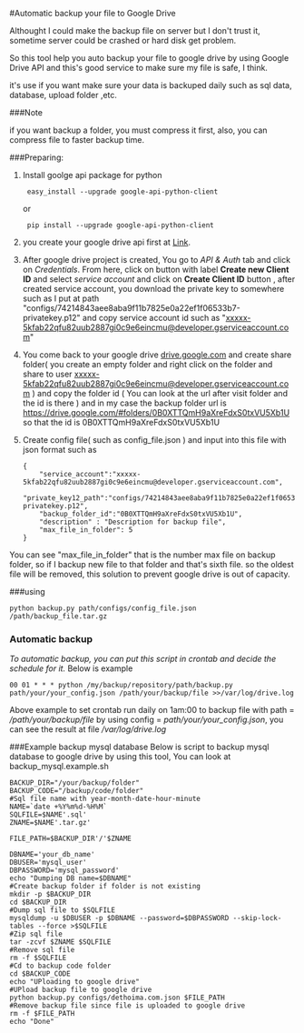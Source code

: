 #Automatic backup your file to Google Drive

Althought I could make the backup file on  server but I don't trust it, sometime  server could be crashed or hard disk get problem.

So this tool help you auto backup your file to google drive by using Google Drive API and this's good service to make sure my file is safe, I think.

it's use if you want make sure your data is backuped daily such as sql data, database, upload folder ,etc.

###Note

if you want backup a folder, you must compress it first, also, you can compress file to faster backup time.

###Preparing:

1. Install goolge api package for python

		easy_install --upgrade google-api-python-client

   or

		pip install --upgrade google-api-python-client

2. you  create your google drive api first at [Link](https://code.google.com/apis/console/b/0/).

3. After google drive project is created, You go to *API & Auth* tab and click on *Credentials*. From here, click on button with label **Create new Client ID** and select *service account* and click on **Create Client ID** button , after created service account, you download the private key to somewhere such as I put at path "configs/74214843aee8aba9f11b7825e0a22ef1f06533b7-privatekey.p12" and copy service account id such as "xxxxx-5kfab22qfu82uub2887gi0c9e6eincmu@developer.gserviceaccount.com"
4. You come back to your google drive [drive.google.com](https://drive.google.com) and create share folder( you create an empty folder and right click on the folder and share to user xxxxx-5kfab22qfu82uub2887gi0c9e6eincmu@developer.gserviceaccount.com  ) and copy the folder id ( You can look at the url after visit folder and the id is there ) and in my case the backup folder url is https://drive.google.com/#folders/0B0XTTQmH9aXreFdxS0txVU5Xb1U so that the id is 0B0XTTQmH9aXreFdxS0txVU5Xb1U

5.  Create config file( such as config_file.json ) and input into this file with json format such as

		{
			"service_account":"xxxxx-5kfab22qfu82uub2887gi0c9e6eincmu@developer.gserviceaccount.com",
			"private_key12_path":"configs/74214843aee8aba9f11b7825e0a22ef1f06533b7-privatekey.p12",
			"backup_folder_id":"0B0XTTQmH9aXreFdxS0txVU5Xb1U",
			"description" : "Description for backup file",
			"max_file_in_folder": 5
		}

You can see "max_file_in_folder" that is the number max file on backup folder, so if I backup new file to that folder and that's sixth file. so the oldest file will be removed, this solution to prevent google drive is out of capacity.



###using

    python backup.py path/configs/config_file.json /path/backup_file.tar.gz

### Automatic backup

*To automatic backup, you can put this script in crontab and decide the schedule for it.*
Below is example 

    00 01 * * * python /my/backup/repository/path/backup.py path/your/your_config.json /path/your/backup/file >>/var/log/drive.log

Above example to set crontab run daily on 1am:00 to backup file with path = */path/your/backup/file* by using config = *path/your/your_config.json*, you can see the result at file */var/log/drive.log*

###Example backup mysql database
Below is script to backup mysql database to google drive by using this tool, You can look at backup_mysql.example.sh

	BACKUP_DIR="/your/backup/folder"
	BACKUP_CODE="/backup/code/folder"
	#Sql file name with year-month-date-hour-minute
	NAME=`date +%Y%m%d-%H%M`
	SQLFILE=$NAME'.sql'
	ZNAME=$NAME'.tar.gz'

	FILE_PATH=$BACKUP_DIR'/'$ZNAME

	DBNAME='your_db_name'
	DBUSER='mysql_user'
	DBPASSWORD='mysql_password'
	echo "Dumping DB name=$DBNAME"
	#Create backup folder if folder is not existing
	mkdir -p $BACKUP_DIR
	cd $BACKUP_DIR
	#Dump sql file to $SQLFILE
	mysqldump -u $DBUSER -p $DBNAME --password=$DBPASSWORD --skip-lock-tables --force >$SQLFILE
	#Zip sql file
	tar -zcvf $ZNAME $SQLFILE
	#Remove sql file
	rm -f $SQLFILE
	#Cd to backup code folder
	cd $BACKUP_CODE
	echo "UPloading to google drive"
	#UPload backup file to google drive
	python backup.py configs/dethoima.com.json $FILE_PATH
	#Remove backup file since file is uploaded to google drive
	rm -f $FILE_PATH
	echo "Done"

